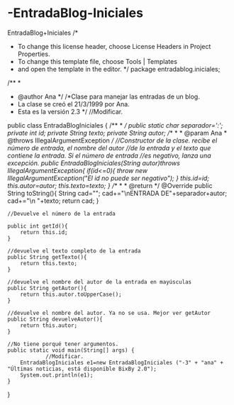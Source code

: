 # -EntradaBlog-Iniciales
 EntradaBlog+Iniciales
/*
 * To change this license header, choose License Headers in Project Properties.
 * To change this template file, choose Tools | Templates
 * and open the template in the editor.
 */
package entradablog.iniciales;

/**
 *
 * @author Ana
 */
/*Clase para manejar las entradas de un blog.
 * La clase se creó el 21/3/1999 por Ana.
 * Esta es la versión 2.3
 */
//Modificar.

public class EntradaBlogIniciales {
/**
 * 
 */
	public static char separador=':';
	private int id;
	private String texto;
	private String autor;
	/**
         * 
         * @param Ana
         * @throws IllegalArgumentException 
         */
	//Constructor de la clase. recibe el número de entrada, el nombre del autor
	//de la entrada y el texto que contiene la entrada. Si el número de entrada
	//es negativo, lanza una excepción.
	public EntradaBlogIniciales(String autor)throws IllegalArgumentException{
		if(id<=0){
                    throw new IllegalArgumentException("El id no puede ser negativo");
                }
		this.id=id;
		this.autor=autor;
		this.texto=texto;
	}
        /**
         * 
         * @return 
         */
	@Override
	public String toString(){
		String cad="";
		cad+="\nENTRADA DE"+separador+autor;
		cad+="\n "+texto;
		return cad;
	}
	
	//Devuelve el número de la entrada
       
	public int getId(){
		return this.id;
	}
	
	//devuelve el texto completo de la entrada
	public String getTexto(){
		return this.texto;
	}
	
	//devuelve el nombre del autor de la entrada en mayúsculas
	public String getAutor(){
		return this.autor.toUpperCase();
	}
	
	//devuelve el nombre del autor. Ya no se usa. Mejor ver getAutor
	public String devuelveAutor(){
		return this.autor;
	}
	
	//No tiene porqué tener argumentos.
	public static void main(String[] args) {
                //Modificar.
		EntradaBlogIniciales e1=new EntradaBlogIniciales ("-3" + "ana" + "Últimas noticias, está disponible BixBy 2.0");
		System.out.println(e1);
	}
}
